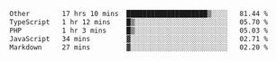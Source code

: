 <!--START_SECTION:waka-->

```txt
Other        17 hrs 10 mins  ████████████████████▒░░░░   81.44 %
TypeScript   1 hr 12 mins    █▒░░░░░░░░░░░░░░░░░░░░░░░   05.70 %
PHP          1 hr 3 mins     █▒░░░░░░░░░░░░░░░░░░░░░░░   05.03 %
JavaScript   34 mins         ▓░░░░░░░░░░░░░░░░░░░░░░░░   02.71 %
Markdown     27 mins         ▓░░░░░░░░░░░░░░░░░░░░░░░░   02.20 %
```

<!--END_SECTION:waka--> 
 
